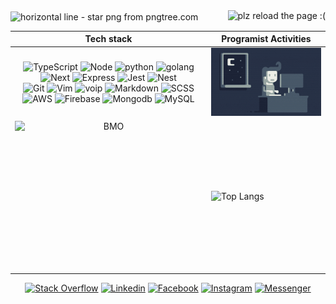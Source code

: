 <a href="https://stackoverflow.com/users/14513625/jakub-kurdziel" target="_blank">
    <img src="https://rmynaenogexxzwoqmswd.supabase.co/functions/v1/stack-stats?id=14513625&withImage=true" alt="plz reload the page :("  align="right" />
</a>

<img align="center" src="https://firebasestorage.googleapis.com/v0/b/statesusak.appspot.com/o/line.png?alt=media" alt="horizontal line - star png from pngtree.com" />  



|                                                                                                                                                                                                                                                                                                                                                                                                                                                                                                                                                                                                                                                                                                                                                                                                                  Tech stack                                                                                                                                                                                                                                                                                                                                                                                                                                                                                                                                                                                                                                                                                                                                                                                                                   | Programist Activities                                                                                                                                                                                                                                                                                                                                                                                                                       |
|:---------------------------------------------------------------------------------------------------------------------------------------------------------------------------------------------------------------------------------------------------------------------------------------------------------------------------------------------------------------------------------------------------------------------------------------------------------------------------------------------------------------------------------------------------------------------------------------------------------------------------------------------------------------------------------------------------------------------------------------------------------------------------------------------------------------------------------------------------------------------------------------------------------------------------------------------------------------------------------------------------------------------------------------------------------------------------------------------------------------------------------------------------------------------------------------------------------------------------------------------------------------------------------------------------------------------------------------------------------------------------------------------------------------------------------------------------------------------------------------------------------------------------------------------------------------------------------------------------------------------------------------------:|---------------------------------------------------------------------------------------------------------------------------------------------------------------------------------------------------------------------------------------------------------------------------------------------------------------------------------------------------------------------------------------------------------------------------------------------|
| <div> <img src="https://img.shields.io/badge/-TypeScript-05122A?style=flat&logo=typescript" alt="TypeScript" />&nbsp;<img src="https://img.shields.io/badge/-Node.js-05122A?style=flat&logo=node.js" alt="Node" />&nbsp;<img src="https://img.shields.io/badge/python-05122A?style=flat&logo=python" alt="python" />&nbsp;<img src="https://img.shields.io/badge/Go-05122A?style=flat&logo=go" alt="golang" /><br/> <img src="https://img.shields.io/badge/-Next.js-05122A?style=flat&logo=Next.js" alt="Next" />&nbsp;<img src="https://img.shields.io/badge/-express-05122A?style=flat&logo=express" alt="Express" />&nbsp;<img src="https://img.shields.io/badge/-jest-05122A?style=flat&logo=jest" alt="Jest" />&nbsp;<img src="https://img.shields.io/badge/NestJS-05122A?style=flat&logo=nestjs" alt="Nest" /><br/><img src="https://img.shields.io/badge/-Git-05122A?style=flat&logo=git" alt="Git" />&nbsp;<img src="https://img.shields.io/badge/-vim-05122A?style=flat&logo=vim" alt="Vim" />&nbsp;<img src="https://img.shields.io/badge/-VoIP-05122A?style=flat&logo=VoIP" alt="voip" />&nbsp;<img src="https://img.shields.io/badge/-Markdown-05122A?style=flat&logo=markdown" alt="Markdown" />&nbsp;<img src="https://img.shields.io/badge/-SCSS-05122A?style=flat&logo=SASS" alt="SCSS" /><br/><img src="https://img.shields.io/badge/AWS-05122A?style=flat&logo=amazon" alt="AWS" />&nbsp;<img src="https://img.shields.io/badge/-Firebase-05122A?style=flat&logo=Firebase" alt="Firebase" />&nbsp;<img src="https://img.shields.io/badge/-Mongodb-05122A?style=flat&logo=mongodb" alt="Mongodb" />&nbsp;<img src="http://img.shields.io/badge/-MySQL-05122A?style=flat&logo=mysql&logoColor=4479A1" alt="MySQL" /></div> | <img alt="Night Coding" src="https://raw.githubusercontent.com/AVS1508/AVS1508/master/assets/Night-Coding.gif"/>                                                                                                                                                                                                                                                                                                                            |
|                                                                                                                                                                                                                                                                                                                                                                                                                                                                                                                                                                                                                                                                                                                      <img src="https://crafted.pl/uploads/zdjprofil/monthly_2018_12/e593ab0589d5f1b389e4dfbcce2bce20.thumb.gif.ec9ac8d8903556997c4dcbf97b2b0cfa.gif" alt="BMO" align="right" width="300" height="240" />                                                                                                                                                                                                                                                                                                                                                                                                                                                                                                                                                                                                                                                                                                                      | <img src="https://github-readme-stats.vercel.app/api/top-langs/?username=kubo550&layout=compact&theme=midnight-purple&exclude_repo=States-CoVID-19,Asteroids-Game,clock-git,weatherApp,extending-particles,heart-fireworks,website,top-songs,react-memory-game,cinema,canvas-gallery,TypeRacer-clone,tic-tac-toe-closure,game-speedrun-timer,typeracer-multiplayer,toha,data-blog)](https://github.com/anuraghazra/github-readme-stats" alt="Top Langs" /> |



 <p align="center">
    <a href="https://stackoverflow.com/users/14513625/jakub-kurdziel"><img src="https://img.icons8.com/bubbles/50/000000/stack.png" alt="Stack Overflow"/></a>
    <a href="https://www.linkedin.com/in/jakub-kurdziel-449714205/"><img src="https://img.icons8.com/bubbles/50/000000/linkedin.png" alt="Linkedin"/></a>
    <a href="https://www.facebook.com/powerty2"><img src="https://img.icons8.com/bubbles/50/000000/facebook-new.png"  alt="Facebook"/></a>
    <a href="https://www.instagram.com/__kurdziel/"><img src="https://img.icons8.com/bubbles/50/000000/instagram.png" alt="Instagram"/></a>
    <a href="https://www.messenger.com/t/100005543894347"><img src="https://img.icons8.com/bubbles/50/000000/facebook-messenger.png"  alt="Messenger"/></a>

   
</p>



<!-- Send me mail with job offer @[qwercy142](mailto:qwercy142@gmail.com) -->
<!---


# SOURCES

 icons:
 <a href="https://icons8.com/icon/114492/facebook-messenger">Facebook Messenger icon by Icons8</a>
![Docker](https://img.shields.io/badge/-Docker-05122A?style=flat-square&logo=docker&logoColor=2496ed)&nbsp;
 the line horizontal icon: 
 <a href='https://pngtree.com/so/star'>star png from pngtree.com</a>
![Lodash](https://img.shields.io/badge/-lodash-05122A?style=flat&logo=lodash)
```javascript
const Jakub_Kurdziel = new Developer({ city: "Cracow | Remote" , time: "ASAP" });
```

 - 🦊 [Gitlab](https://gitlab.com/jkurdziel)
 - 🛠️ [Stack Overflow](https://stackoverflow.com/users/14513625/jakub-kurdziel)
 - 💻 [Exercism](https://exercism.io/profiles/kubo550)
 - 🧪 [Sonar Cloud](https://sonarcloud.io/organizations/kubo550/projects)
 - 📚 [Sololearn](https://www.sololearn.com/Profile/13688548)
 - 🖼 [Pinterest](https://pl.pinterest.com/qwercy142/_saved/) to find inspiration
 
 Track ![TypeScript](https://img.shields.io/badge/-TypeScript-05122A?style=flat&logo=typescript) on [Exercism](https://exercism.io/profiles/kubo550) &nbsp; 
 ![70%](https://progress-bar.dev/70)  

-->
